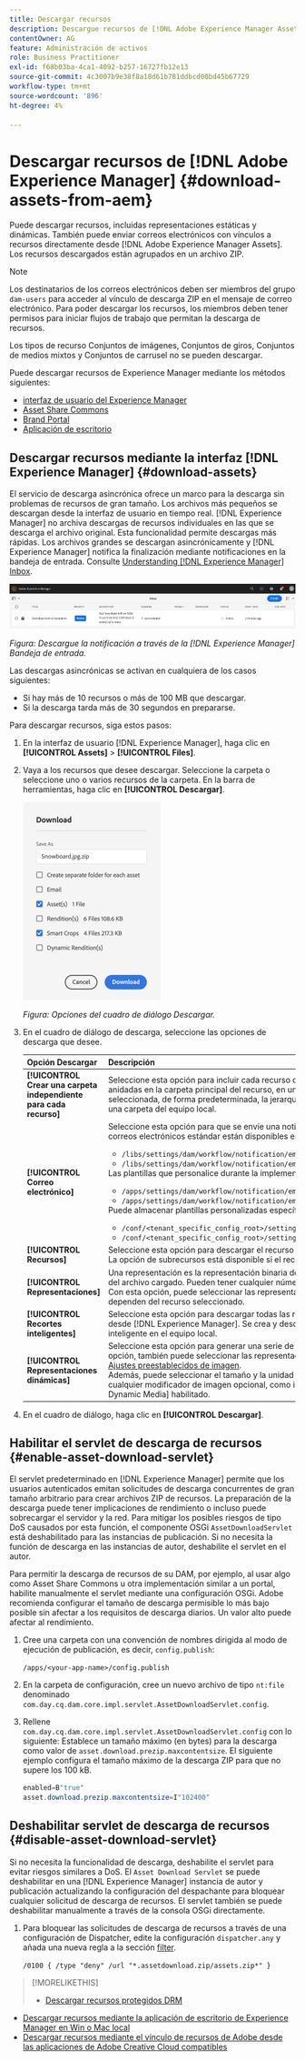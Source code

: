 ```yaml
---
title: Descargar recursos
description: Descargue recursos de [!DNL Adobe Experience Manager Assets] y habilite o deshabilite la funcionalidad de descarga.
contentOwner: AG
feature: Administración de activos
role: Business Practitioner
exl-id: f68b03ba-4ca1-4092-b257-16727fb12e13
source-git-commit: 4c3007b9e38f8a18d61b781ddbcd00bd45b67729
workflow-type: tm+mt
source-wordcount: '896'
ht-degree: 4%

---
```


# Descargar recursos de [!DNL Adobe Experience Manager] {#download-assets-from-aem}

Puede descargar recursos, incluidas representaciones estáticas y dinámicas. También puede enviar correos electrónicos con vínculos a recursos directamente desde [!DNL Adobe Experience Manager Assets]. Los recursos descargados están agrupados en un archivo ZIP. <!-- The compressed ZIP file has a maximum file size of 1 GB for the export job. A maximum of 500 total assets per export job are allowed. -->

>[!NOTE]
>
>Los destinatarios de los correos electrónicos deben ser miembros del grupo `dam-users` para acceder al vínculo de descarga ZIP en el mensaje de correo electrónico. Para poder descargar los recursos, los miembros deben tener permisos para iniciar flujos de trabajo que permitan la descarga de recursos.

Los tipos de recurso Conjuntos de imágenes, Conjuntos de giros, Conjuntos de medios mixtos y Conjuntos de carrusel no se pueden descargar.

Puede descargar recursos de Experience Manager mediante los métodos siguientes:

<!-- * [Link Share](#link-share-download) -->

* [interfaz de usuario del Experience Manager](#download-assets)
* [Asset Share Commons](https://adobe-marketing-cloud.github.io/asset-share-commons/)
* [Brand Portal](https://experienceleague.adobe.com/docs/experience-manager-brand-portal/using/introduction/brand-portal.html)
* [Aplicación de escritorio](https://experienceleague.adobe.com/docs/experience-manager-desktop-app/using/using.html#download-assets)

## Descargar recursos mediante la interfaz [!DNL Experience Manager] {#download-assets}

El servicio de descarga asincrónica ofrece un marco para la descarga sin problemas de recursos de gran tamaño. Los archivos más pequeños se descargan desde la interfaz de usuario en tiempo real. [!DNL Experience Manager] no archiva descargas de recursos individuales en las que se descarga el archivo original. Esta funcionalidad permite descargas más rápidas. Los archivos grandes se descargan asincrónicamente y [!DNL Experience Manager] notifica la finalización mediante notificaciones en la bandeja de entrada. Consulte [Understanding [!DNL Experience Manager] Inbox](/help/sites-cloud/authoring/getting-started/inbox.md).

![Descargar notificación](assets/download-notification.png)

*Figura: Descargue la notificación a través de la  [!DNL Experience Manager] Bandeja de entrada.*

Las descargas asincrónicas se activan en cualquiera de los casos siguientes:

* Si hay más de 10 recursos o más de 100 MB que descargar.
* Si la descarga tarda más de 30 segundos en prepararse.

Para descargar recursos, siga estos pasos:

1. En la interfaz de usuario [!DNL Experience Manager], haga clic en **[!UICONTROL Assets]** > **[!UICONTROL Files]**.
1. Vaya a los recursos que desee descargar. Seleccione la carpeta o seleccione uno o varios recursos de la carpeta. En la barra de herramientas, haga clic en **[!UICONTROL Descargar]**.

   ![Opciones disponibles al descargar recursos de  [!DNL Experience Manager Assets]](/help/assets/assets/asset-download1.png)

   *Figura: Opciones del cuadro de diálogo Descargar.*

1. En el cuadro de diálogo de descarga, seleccione las opciones de descarga que desee.

   | Opción Descargar | Descripción |
   |---|---|
   | **[!UICONTROL Crear una carpeta independiente para cada recurso]** | Seleccione esta opción para incluir cada recurso que descargue, incluidos los recursos de carpetas secundarias anidadas en la carpeta principal del recurso, en una carpeta del equipo local. Cuando esta opción está *not* seleccionada, de forma predeterminada, la jerarquía de carpetas se ignora y todos los recursos se descargan en una carpeta del equipo local. |
   | **[!UICONTROL Correo electrónico]** | Seleccione esta opción para que se envíe una notificación por correo electrónico al destinatario. Las plantillas de correos electrónicos estándar están disponibles en las siguientes ubicaciones:<ul><li>`/libs/settings/dam/workflow/notification/email/downloadasset`.</li><li>`/libs/settings/dam/workflow/notification/email/transientworkflowcompleted`.</li></ul> Las plantillas que personalice durante la implementación están disponibles en las siguientes ubicaciones: <ul><li>`/apps/settings/dam/workflow/notification/email/downloadasset`.</li><li>`/apps/settings/dam/workflow/notification/email/transientworkflowcompleted`.</li></ul>Puede almacenar plantillas personalizadas específicas del inquilino en las siguientes ubicaciones:<ul><li>`/conf/<tenant_specific_config_root>/settings/dam/workflow/notification/email/downloadasset`.</li><li>`/conf/<tenant_specific_config_root>/settings/dam/workflow/notification/email/transientworkflowcompleted`.</li></ul> |
   | **[!UICONTROL Recursos]** | Seleccione esta opción para descargar el recurso en su formulario original sin ninguna representación.<br>La opción de subrecursos está disponible si el recurso original tiene subrecursos. |
   | **[!UICONTROL Representaciones]** | Una representación es la representación binaria de un recurso. Los recursos tienen una representación principal: la del archivo cargado. Pueden tener cualquier número de representaciones. <br> Con esta opción, puede seleccionar las representaciones que desee descargar. Las representaciones disponibles dependen del recurso seleccionado. |
   | **[!UICONTROL Recortes inteligentes]** | Seleccione esta opción para descargar todas las representaciones de recorte inteligente del recurso seleccionado desde [!DNL Experience Manager]. Se crea y descarga un archivo zip con las representaciones de Recorte inteligente en el equipo local. |
   | **[!UICONTROL Representaciones dinámicas]** | Seleccione esta opción para generar una serie de representaciones alternativas en tiempo real. Al seleccionar esta opción, también puede seleccionar las representaciones que desea crear dinámicamente seleccionando una de las [Ajustes preestablecidos de imagen](/help/assets/dynamic-media/image-presets.md). <br>Además, puede seleccionar el tamaño y la unidad de medida, el formato, el espacio de color, la resolución y cualquier modificador de imagen opcional, como invertir la imagen. La opción solo está disponible si tiene [!DNL Dynamic Media] habilitado. |

1. En el cuadro de diálogo, haga clic en **[!UICONTROL Descargar]**.

<!-- TBD: Commenting from May release because the feature is moved to June release 2021.6.0.
## Download assets shared using link sharing {#link-share-download}

Sharing assets using a link is a convenient way to make it available to interested people without them having to first log in to [!DNL Assets]. To generate a URL to share assets, use the [Link Share functionality](/help/assets/share-assets.md#sharelink). 

When users download assets from shared links, [!DNL Assets] uses an asynchronous service that offers faster and and uninterrupted downloads. The assets to be downloaded are queued in the background in an inbox into ZIP archives of manageable file size. For very large downloads, the download is chunked into files of 100 GB in size.

The inbox displays the processing status of each archive. Once the processing is complete, you can download the archives from the inbox.

![Download inbox](assets/download-inbox.png)
-->

## Habilitar el servlet de descarga de recursos {#enable-asset-download-servlet}

El servlet predeterminado en [!DNL Experience Manager] permite que los usuarios autenticados emitan solicitudes de descarga concurrentes de gran tamaño arbitrario para crear archivos ZIP de recursos. La preparación de la descarga puede tener implicaciones de rendimiento o incluso puede sobrecargar el servidor y la red. Para mitigar los posibles riesgos de tipo DoS causados por esta función, el componente OSGi `AssetDownloadServlet` está deshabilitado para las instancias de publicación. Si no necesita la función de descarga en las instancias de autor, deshabilite el servlet en el autor.

Para permitir la descarga de recursos de su DAM, por ejemplo, al usar algo como Asset Share Commons u otra implementación similar a un portal, habilite manualmente el servlet mediante una configuración OSGi. Adobe recomienda configurar el tamaño de descarga permisible lo más bajo posible sin afectar a los requisitos de descarga diarios. Un valor alto puede afectar al rendimiento.

1. Cree una carpeta con una convención de nombres dirigida al modo de ejecución de publicación, es decir, `config.publish`:

   `/apps/<your-app-name>/config.publish`

1. En la carpeta de configuración, cree un nuevo archivo de tipo `nt:file` denominado `com.day.cq.dam.core.impl.servlet.AssetDownloadServlet.config`.
1. Rellene `com.day.cq.dam.core.impl.servlet.AssetDownloadServlet.config` con lo siguiente: Establece un tamaño máximo (en bytes) para la descarga como valor de `asset.download.prezip.maxcontentsize`. El siguiente ejemplo configura el tamaño máximo de la descarga ZIP para que no supere los 100 kB.

   ```java
   enabled=B"true"
   asset.download.prezip.maxcontentsize=I"102400"
   ```

## Deshabilitar servlet de descarga de recursos {#disable-asset-download-servlet}

Si no necesita la funcionalidad de descarga, deshabilite el servlet para evitar riesgos similares a DoS. El `Asset Download Servlet` se puede deshabilitar en una [!DNL Experience Manager] instancia de autor y publicación actualizando la configuración del despachante para bloquear cualquier solicitud de descarga de recursos. El servlet también se puede deshabilitar manualmente a través de la consola OSGi directamente.

1. Para bloquear las solicitudes de descarga de recursos a través de una configuración de Dispatcher, edite la configuración `dispatcher.any` y añada una nueva regla a la sección [filter](https://experienceleague.adobe.com/docs/experience-manager-dispatcher/using/configuring/dispatcher-configuration.html#configuring).

   `/0100 { /type "deny" /url "*.assetdownload.zip/assets.zip*" }`

>[!MORELIKETHIS]
>
>* [Descargar recursos protegidos DRM](drm.md)
* [Descargar recursos mediante la aplicación de escritorio de Experience Manager en Win o Mac local](https://experienceleague.adobe.com/docs/experience-manager-desktop-app/using/using.html?lang=es)
* [Descargar recursos mediante el vínculo de recursos de Adobe desde las aplicaciones de Adobe Creative Cloud compatibles](https://helpx.adobe.com/enterprise/using/manage-assets-using-adobe-asset-link.html)

